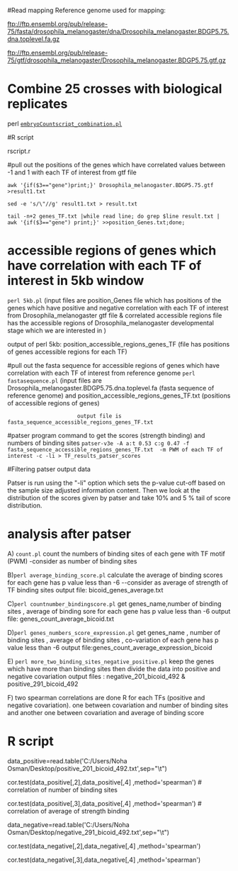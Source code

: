 #Read mapping
Reference genome used for mapping:

ftp://ftp.ensembl.org/pub/release-75/fasta/drosophila_melanogaster/dna/Drosophila_melanogaster.BDGP5.75.dna.toplevel.fa.gz

ftp://ftp.ensembl.org/pub/release-75/gtf/drosophila_melanogaster/Drosophila_melanogaster.BDGP5.75.gtf.gz

# Combine 25 crosses with biological replicates


perl [`embryoCountscript_combination.pl`](https://github.com/thkitapci/Inference_of_TF_regulatory_networks/blob/master/embryoCountscript_combination.pl)

#R script
						   
rscript.r


#pull out the positions of the genes which have correlated values between -1 and 1 with each TF of interest from gtf file

`awk '{if($3=="gene")print;}' Drosophila_melanogaster.BDGP5.75.gtf >result1.txt`

`sed -e 's/\"//g' result1.txt > result.txt`

`tail -n+2 genes_TF.txt |while read line; do grep $line result.txt | awk '{if($3=="gene") print;}' >>position_Genes.txt;done;`

# accessible regions of genes which have correlation with each TF of interest in 5kb window
`perl 5kb.pl`  (input files are position_Genes file which has positions of the genes which have positive and negative correlation with each TF of interest from  Drosophila_melanogaster gtf file  & correlated accessible regions file has the accessible regions of Drosophila_melanogaster developmental stage which we are interested in  )

output of perl 5kb: position_accessible_regions_genes_TF (file has positions of genes accessible regions for each TF)

#pull out the fasta sequence for  accessible regions of genes which have correlation with each TF of interest  from reference genome
`perl fastasequence.pl` (input files are Drosophila_melanogaster.BDGP5.75.dna.toplevel.fa (fasta sequence of reference genome) and position_accessible_regions_genes_TF.txt (positions of accessible regions of genes)

                          output file is fasta_sequence_accessible_regions_genes_TF.txt


#patser program command to get the scores (strength binding) and numbers of binding sites 
`patser-v3e -A a:t 0.53 c:g 0.47 -f fasta_sequence_accessible_regions_genes_TF.txt  -m PWM of each TF of interest -c -li > TF_results_patser_scores`

#Filtering patser output data

 Patser is run using the "-li" option which sets the p-value cut-off based on the sample size adjusted information content. Then we look at the distribution of the scores given by patser  and take  10% and 5 % tail of score distribution.


# analysis after patser

A) `count.pl` count the numbers of binding sites of each gene with TF motif (PWM) -consider as number of binding sites 

B)`perl average_binding_score.pl` calculate the average of  binding scores for each gene has p value less than -6 --consider as average of strength of TF binding sites output file: bicoid_genes_average.txt 

C)`perl countnumber_bindingscore.pl` get genes_name,number of binding sites , average of binding sore for each gene has p value less than -6 output file: genes_count_average_bicoid.txt

D)`perl genes_numbers_score_expression.pl` get genes_name , number of binding sites , average of binding sites , co-variation of each gene has p value less than -6 output file:genes_count_average_expression_bicoid

E) `perl more_two_binding_sites_negative_positive.pl` keep the genes which have more than binding sites then divide the data into positive and negative covariation output files : negative_201_bicoid_492 & positive_291_bicoid_492

F) two spearman correlations are done R for each TFs (positive and negative covariation). one between covariation and number of binding sites and another one between covariation and average of binding score

# R script 
data_positive=read.table('C:/Users/Noha Osman/Desktop/positive_201_bicoid_492.txt',sep="\t")

cor.test(data_positive[,2],data_positive[,4] ,method='spearman')  # correlation of number of binding sites

cor.test(data_positive[,3],data_positive[,4] ,method='spearman')   # correlation of average of strength binding

data_negative=read.table('C:/Users/Noha Osman/Desktop/negative_291_bicoid_492.txt',sep="\t")

cor.test(data_negative[,2],data_negative[,4] ,method='spearman')

cor.test(data_negative[,3],data_negative[,4] ,method='spearman')





